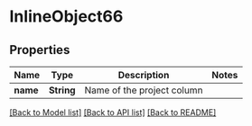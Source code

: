 # InlineObject66

## Properties
Name | Type | Description | Notes
------------ | ------------- | ------------- | -------------
**name** | **String** | Name of the project column | 

[[Back to Model list]](../README.md#documentation-for-models) [[Back to API list]](../README.md#documentation-for-api-endpoints) [[Back to README]](../README.md)


